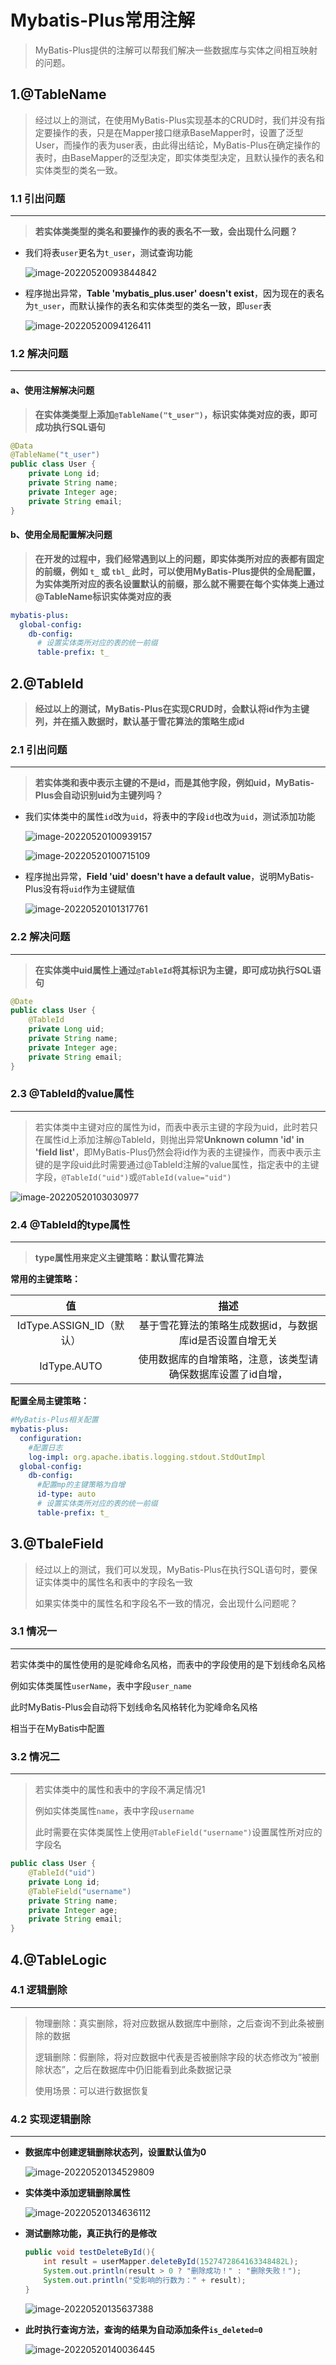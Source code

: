 # Mybatis-Plus常用注解

> MyBatis-Plus提供的注解可以帮我们解决一些数据库与实体之间相互映射的问题。



## 1.@TableName

> 经过以上的测试，在使用MyBatis-Plus实现基本的CRUD时，我们并没有指定要操作的表，只是在Mapper接口继承BaseMapper时，设置了泛型User，而操作的表为user表，由此得出结论，MyBatis-Plus在确定操作的表时，由BaseMapper的泛型决定，即实体类型决定，且默认操作的表名和实体类型的类名一致。



### 1.1	引出问题

---

> **若实体类类型的类名和要操作的表的表名不一致，会出现什么问题？**

- 我们将表`user`更名为`t_user`，测试查询功能

  ![image-20220520093844842](https://image-bed-vz.oss-cn-hangzhou.aliyuncs.com/MyBatis-Plus/image-20220520093844842.png)

- 程序抛出异常，**Table 'mybatis_plus.user' doesn't exist**，因为现在的表名为`t_user`，而默认操作的表名和实体类型的类名一致，即`user`表

  ![image-20220520094126411](https://image-bed-vz.oss-cn-hangzhou.aliyuncs.com/MyBatis-Plus/image-20220520094126411.png)



### 1.2	解决问题

---



#### a、使用注解解决问题

> **在实体类类型上添加`@TableName("t_user")`，标识实体类对应的表，即可成功执行SQL语句**

```java
@Data
@TableName("t_user")
public class User {
    private Long id;
    private String name;
    private Integer age;
    private String email;
}
```



#### b、使用全局配置解决问题

> **在开发的过程中，我们经常遇到以上的问题，即实体类所对应的表都有固定的前缀，例如 `t_` 或 `tbl_` 此时，可以使用MyBatis-Plus提供的全局配置，为实体类所对应的表名设置默认的前缀，那么就不需要在每个实体类上通过@TableName标识实体类对应的表**

```yml
mybatis-plus:
  global-config:
    db-config:
      # 设置实体类所对应的表的统一前缀
      table-prefix: t_
```





## 2.@TableId

> **经过以上的测试，MyBatis-Plus在实现CRUD时，会默认将id作为主键列，并在插入数据时，默认基于雪花算法的策略生成id**



### 2.1	引出问题

---

> **若实体类和表中表示主键的不是id，而是其他字段，例如uid，MyBatis-Plus会自动识别uid为主键列吗？**

- 我们实体类中的属性`id`改为`uid`，将表中的字段`id`也改为`uid`，测试添加功能

  ![image-20220520100939157](https://image-bed-vz.oss-cn-hangzhou.aliyuncs.com/MyBatis-Plus/image-20220520100939157.png)

  ![image-20220520100715109](https://image-bed-vz.oss-cn-hangzhou.aliyuncs.com/MyBatis-Plus/image-20220520100715109.png)

- 程序抛出异常，**Field 'uid' doesn't have a default value**，说明MyBatis-Plus没有将`uid`作为主键赋值

  ![image-20220520101317761](https://image-bed-vz.oss-cn-hangzhou.aliyuncs.com/MyBatis-Plus/image-20220520101317761.png)



### 2.2	解决问题

---

> **在实体类中uid属性上通过`@TableId`将其标识为主键，即可成功执行SQL语句**

```java
@Date
public class User {
    @TableId
    private Long uid;
    private String name;
    private Integer age;
    private String email;
}
```



### 2.3	@TableId的value属性

---

> 若实体类中主键对应的属性为id，而表中表示主键的字段为uid，此时若只在属性id上添加注解@TableId，则抛出异常**Unknown column 'id' in 'field list'**，即MyBatis-Plus仍然会将id作为表的主键操作，而表中表示主键的是字段uid此时需要通过@TableId注解的value属性，指定表中的主键字段，`@TableId("uid")`或`@TableId(value="uid")`

![image-20220520103030977](https://image-bed-vz.oss-cn-hangzhou.aliyuncs.com/MyBatis-Plus/image-20220520103030977.png)



### 2.4	@TableId的type属性

---

> **type属性用来定义主键策略：默认雪花算法**

**常用的主键策略：**

|            值            |                             描述                             |
| :----------------------: | :----------------------------------------------------------: |
| IdType.ASSIGN_ID（默认） |   基于雪花算法的策略生成数据id，与数据库id是否设置自增无关   |
|       IdType.AUTO        | 使用数据库的自增策略，注意，该类型请确保数据库设置了id自增， |



**配置全局主键策略：**

```yml
#MyBatis-Plus相关配置
mybatis-plus:
  configuration:
    #配置日志
    log-impl: org.apache.ibatis.logging.stdout.StdOutImpl
  global-config:
    db-config:
      #配置mp的主键策略为自增
      id-type: auto
      # 设置实体类所对应的表的统一前缀
      table-prefix: t_
```



## 3.@TbaleField

> 经过以上的测试，我们可以发现，MyBatis-Plus在执行SQL语句时，要保证实体类中的属性名和表中的字段名一致
>
> 如果实体类中的属性名和字段名不一致的情况，会出现什么问题呢？



### 3.1	情况一

---

若实体类中的属性使用的是驼峰命名风格，而表中的字段使用的是下划线命名风格

例如实体类属性`userName`，表中字段`user_name`

此时MyBatis-Plus会自动将下划线命名风格转化为驼峰命名风格

相当于在MyBatis中配置



### 3.2	情况二

---

> 若实体类中的属性和表中的字段不满足情况1
>
> 例如实体类属性`name`，表中字段`username`
>
> 此时需要在实体类属性上使用`@TableField("username")`设置属性所对应的字段名

```java
public class User {
    @TableId("uid")
    private Long id;
    @TableField("username")
    private String name;
    private Integer age;
    private String email;
}
```



## 4.@TableLogic



### 4.1	逻辑删除

---

> 物理删除：真实删除，将对应数据从数据库中删除，之后查询不到此条被删除的数据
>
> 逻辑删除：假删除，将对应数据中代表是否被删除字段的状态修改为“被删除状态”，之后在数据库中仍旧能看到此条数据记录
>
> 使用场景：可以进行数据恢复



### 4.2	实现逻辑删除

---

- **数据库中创建逻辑删除状态列，设置默认值为0**

  ![image-20220520134529809](https://image-bed-vz.oss-cn-hangzhou.aliyuncs.com/MyBatis-Plus/image-20220520134529809.png)

- **实体类中添加逻辑删除属性**

  ![image-20220520134636112](https://image-bed-vz.oss-cn-hangzhou.aliyuncs.com/MyBatis-Plus/image-20220520134636112.png)

- **测试删除功能，真正执行的是修改**

  ```java
  public void testDeleteById(){
      int result = userMapper.deleteById(1527472864163348482L);
      System.out.println(result > 0 ? "删除成功！" : "删除失败！");
      System.out.println("受影响的行数为：" + result);
  }
  ```

  ![image-20220520135637388](https://image-bed-vz.oss-cn-hangzhou.aliyuncs.com/MyBatis-Plus/image-20220520135637388.png)

- **此时执行查询方法，查询的结果为自动添加条件`is_deleted=0`**

  ![image-20220520140036445](https://image-bed-vz.oss-cn-hangzhou.aliyuncs.com/MyBatis-Plus/image-20220520140036445.png)